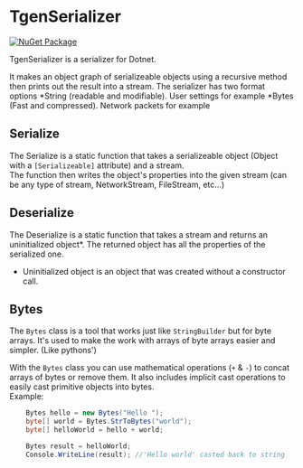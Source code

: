 # TgenSerializer
[![NuGet Package][NuGet]][NuGet-url]

TgenSerializer is a serializer for Dotnet.

It makes an object graph of serializeable objects using a recursive method
then prints out the result into a stream.
The serializer has two format options
*String (readable and modifiable). User settings for example
*Bytes (Fast and compressed). Network packets for example

## Serialize
The Serialize is a static function that takes a serializeable object (Object with a `[Serializeable]` attribute) and a stream.  
The function then writes the object's properties into the given stream (can be any type of stream, NetworkStream, FileStream, etc...)

## Deserialize
The Deserialize is a static function that takes a stream and returns an uninitialized object*.
The returned object has all the properties of the serialized one.

* Uninitialized object is an object that was created without a constructor call.

## Bytes
The `Bytes` class is a tool that works just like `StringBuilder` but for byte arrays.
It's used to make the work with arrays of byte arrays easier and simpler. (Like pythons')

With the `Bytes` class you can use mathematical operations (`+` & `-`) to concat arrays of bytes or remove them.
It also includes implicit cast operations to easily cast primitive objects into bytes.  
Example:
```cs
    Bytes hello = new Bytes("Hello ");
    byte[] world = Bytes.StrToBytes("world");
    byte[] helloWorld = hello + world;

    Bytes result = helloWorld;
    Console.WriteLine(result); //'Hello world' casted back to string
```

[NuGet]: https://img.shields.io/nuget/v/TgenSerializer?color=blue
[NuGet-url]: https://www.nuget.org/packages/TgenSerializer